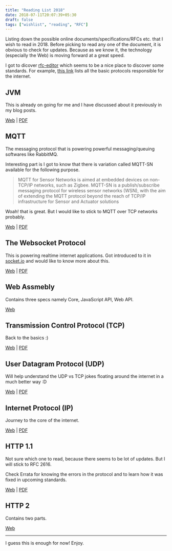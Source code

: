 ```yaml
---
title: "Reading List 2018"
date: 2018-07-11T20:07:39+05:30
draft: false
tags: ["wishlist", "reading", "RFC"]
---
```


Listing down the possible online documents/specifications/RFCs etc. that I wish to read in 2018. Before picking to read any one of the document, it is obvious to check for updates. Because as we know it, the technology (especially the Web) is moving forward at a great speed.

I got to dicover [rfc-editor](https://www.rfc-editor.org/) which seems to be a nice place to discover some standards. For example, [this link](https://www.rfc-editor.org/search/rfc_search_detail.php?sortkey=Number&sorting=DESC&page=All&pubstatus%5B%5D=Standards%20Track&std_trk=Internet%20Standard) lists all the basic protocols responsible for the internet.

## JVM

This is already on going for me and I have discussed about it previously in my blog posts.

[Web](https://docs.oracle.com/javase/specs/jvms/se10/html/index.html) | [PDF](https://docs.oracle.com/javase/specs/jvms/se10/jvms10.pdf)

## MQTT

The messaging protocol that is powering powerful messaging/queuing softwares like RabbitMQ.

Interesting part is I got to know that there is variation called MQTT-SN available for the following purpose.

> MQTT for Sensor Networks is aimed at embedded devices on non-TCP/IP networks, such as Zigbee. MQTT-SN is a publish/subscribe messaging protocol for wireless sensor networks (WSN), with the aim of extending the MQTT protocol beyond the reach of TCP/IP infrastructure for Sensor and Actuator solutions

Woah! that is great. But I would like to stick to MQTT over TCP networks probably.

[Web](http://mqtt.org/documentation) | [PDF](http://docs.oasis-open.org/mqtt/mqtt/v3.1.1/os/mqtt-v3.1.1-os.pdf)

## The Websocket Protocol

This is powering realtime internet applications. Got introduced to it in [socket.io](https://socket.io/) and would like to know more about this.

[Web](https://tools.ietf.org/html/rfc6455) | [PDF](https://tools.ietf.org/pdf/rfc6455)

## Web Assmebly

Contains three specs namely Core, JavaScript API, Web API.

[Web](https://webassembly.github.io/spec/)

## Transmission Control Protocol (TCP)

Back to the basics :)

[Web](https://www.rfc-editor.org/rfc/rfc793.txt) | [PDF](https://www.rfc-editor.org/rfc/pdfrfc/rfc793.txt.pdf)

## User Datagram Protocol (UDP)

Will help understand the UDP vs TCP jokes floating around the internet in a much better way :D

[Web](https://www.rfc-editor.org/rfc/rfc768.txt) | [PDF](https://www.rfc-editor.org/rfc/pdfrfc/rfc768.txt.pdf)

## Internet Protocol (IP)

Journey to the core of the internet.

[Web](https://www.rfc-editor.org/rfc/rfc791.txt) | [PDF](https://www.rfc-editor.org/rfc/pdfrfc/rfc791.txt.pdf)

## HTTP 1.1

Not sure which one to read, because there seems to be lot of updates. But I will stick to RFC 2616.

Check Errata for knowing the errors in the protocol and to learn how it was fixed in upcoming standards.

[Web](https://www.ietf.org/rfc/rfc2616.txt) | [PDF](https://www.rfc-editor.org/rfc/pdfrf/rfc2616.txt.pdf)

## HTTP 2

Contains two parts.

[Web](https://http2.github.io/)

---

I guess this is enough for now! Enjoy.

